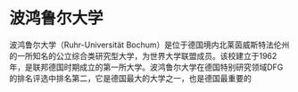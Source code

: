 # 波鸿鲁尔大学

波鸿鲁尔大学（Ruhr-Universität Bochum）是位于德国境内北莱茵威斯特法伦州的一所知名的公立综合类研究型大学，为世界大学联盟成员。该校建立于1962年，是联邦德国时期成立的第一所大学。波鸿鲁尔大学在德国特别研究领域DFG的排名评选中排名第二，它是德国最大的大学之一，也是德国最重要的